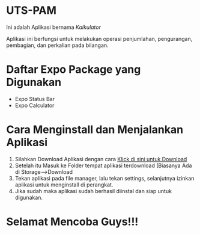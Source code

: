 # UTS-PAM
Ini adalah Aplikasi bernama *Kalkulator* 

Aplikasi ini berfungsi untuk melakukan operasi penjumlahan, pengurangan, pembagian, dan perkalian pada bilangan.
# Daftar Expo Package yang Digunakan
- Expo Status Bar
- Expo Calculator
# Cara Menginstall dan Menjalankan Aplikasi
1. Silahkan Download Aplikasi dengan cara [Klick di sini untuk Download](https://expo.dev/artifacts/40cd12a3-13bb-4853-925e-8fba43f7648a)
2. Setelah itu Masuk ke Folder tempat aplikasi terdownload (Biasanya Ada di Storage-->Download
4. Tekan aplikasi pada file manager, lalu tekan settings, selanjutnya izinkan aplikasi untuk menginstall di perangkat.
5. Jika sudah maka aplikasi sudah berhasil diinstal dan siap untuk digunakan.
# Selamat Mencoba Guys!!!
